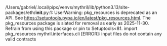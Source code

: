 /Users/gabriel/.local/pipx/venvs/mythril/lib/python3.13/site-packages/eth/__init__.py:1: UserWarning: pkg_resources is deprecated as an API. See https://setuptools.pypa.io/en/latest/pkg_resources.html. The pkg_resources package is slated for removal as early as 2025-11-30. Refrain from using this package or pin to Setuptools<81.
  import pkg_resources
mythril.interfaces.cli [ERROR]: input files do not contain any valid contracts
